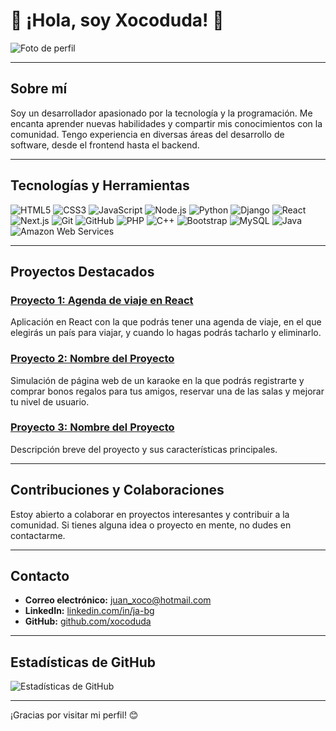 # 👋 ¡Hola, soy Xocoduda! 👋

![Foto de perfil](https://github.com/xocoduda/xocoduda/blob/main/Purple%20and%20Black%20Simple%20Coming%20Soon%20Banner.png)

---

## Sobre mí

Soy un desarrollador apasionado por la tecnología y la programación. Me encanta aprender nuevas habilidades y compartir mis conocimientos con la comunidad. Tengo experiencia en diversas áreas del desarrollo de software, desde el frontend hasta el backend.

---

## Tecnologías y Herramientas

![HTML5](https://img.shields.io/badge/HTML5-E34F26?style=for-the-badge&logo=html5&logoColor=white)
![CSS3](https://img.shields.io/badge/CSS3-1572B6?style=for-the-badge&logo=css3&logoColor=white)
![JavaScript](https://img.shields.io/badge/JavaScript-F7DF1E?style=for-the-badge&logo=javascript&logoColor=black)
![Node.js](https://img.shields.io/badge/Node.js-339933?style=for-the-badge&logo=nodedotjs&logoColor=white)
![Python](https://img.shields.io/badge/Python-3776AB?style=for-the-badge&logo=python&logoColor=white)
![Django](https://img.shields.io/badge/Django-092E20?style=for-the-badge&logo=django&logoColor=white)
![React](https://img.shields.io/badge/React-20232A?style=for-the-badge&logo=react&logoColor=61DAFB)
![Next.js](https://img.shields.io/badge/Next.js-000000?style=for-the-badge&logo=nextdotjs&logoColor=white)
![Git](https://img.shields.io/badge/Git-F05032?style=for-the-badge&logo=git&logoColor=white)
![GitHub](https://img.shields.io/badge/GitHub-181717?style=for-the-badge&logo=github&logoColor=white)
![PHP](https://img.shields.io/badge/PHP-777BB4?style=for-the-badge&logo=php&logoColor=white)
![C++](https://img.shields.io/badge/C++-00599C?style=for-the-badge&logo=cplusplus&logoColor=white)
![Bootstrap](https://img.shields.io/badge/Bootstrap-563D7C?style=for-the-badge&logo=bootstrap&logoColor=white)
![MySQL](https://img.shields.io/badge/MySQL-4479A1?style=for-the-badge&logo=mysql&logoColor=white)
![Java](https://img.shields.io/badge/Java-007396?style=for-the-badge&logo=java&logoColor=white)
![Amazon Web Services](https://img.shields.io/badge/Amazon%20AWS-232F3E?style=for-the-badge&logo=amazonaws&logoColor=white)

---

## Proyectos Destacados

### [Proyecto 1: Agenda de viaje en React](https://github.com/xocoduda/Travel-schedule)
Aplicación en React con la que podrás tener una agenda de viaje, en el que elegirás un país para viajar, y cuando lo hagas podrás tacharlo y eliminarlo.

### [Proyecto 2: Nombre del Proyecto](https://github.com/xocoduda/Karaoke)
Simulación de página web de un karaoke en la que podrás registrarte y comprar bonos regalos para tus amigos, reservar una de las salas y mejorar tu nivel de usuario.

### [Proyecto 3: Nombre del Proyecto](https://github.com/xocoduda/proyecto3)
Descripción breve del proyecto y sus características principales.

---

## Contribuciones y Colaboraciones

Estoy abierto a colaborar en proyectos interesantes y contribuir a la comunidad. Si tienes alguna idea o proyecto en mente, no dudes en contactarme.

---

## Contacto

- **Correo electrónico:** [juan_xoco@hotmail.com](mailto:juan_xoco@hotmail.com)
- **LinkedIn:** [linkedin.com/in/ja-bg](https://www.linkedin.com/in/ja-bg/)
- **GitHub:** [github.com/xocoduda](https://github.com/xocoduda)

---

## Estadísticas de GitHub

![Estadísticas de GitHub](https://github-readme-stats.vercel.app/api?username=xocoduda&show_icons=true&theme=radical)

---

¡Gracias por visitar mi perfil! 😊
